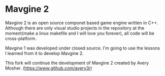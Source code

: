 Mavgine 2
=========

Mavgine 2 is an open source componet based game engine written in C++.
Although there are only visual studio projects in the repository at the moment(make a linux makefile and I will love you forever), all code will be cross-platform.


Mavgine 1 was developed under closed source. I&#39;m going to use the lessons I learned from it to develop Mavgine 2.

This fork will continue the development of Mavgine 2 created by Avery Mosher. (https://www.github.com/avery3r)
